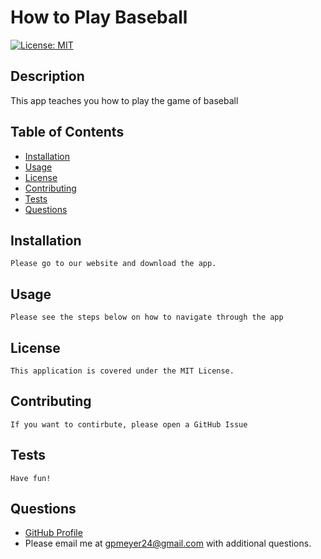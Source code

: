 
# How to Play Baseball

[![License: MIT](https://img.shields.io/badge/License-MIT-green.svg)](https://opensource.org/licenses/MIT)
     
## Description
This app teaches you how to play the game of baseball
        
## Table of Contents
- [Installation](#installation)
- [Usage](#usage)
- [License](#license)
- [Contributing](#contributing)
- [Tests](#tests)
- [Questions](#questions)

## Installation
    Please go to our website and download the app.

## Usage
    Please see the steps below on how to navigate through the app

## License

    This application is covered under the MIT License.
        
## Contributing
    If you want to contirbute, please open a GitHub Issue
        
## Tests
    Have fun!
        
## Questions
* [GitHub Profile](https://github.com/gmeyer24)
* Please email me at gpmeyer24@gmail.com with additional questions. 